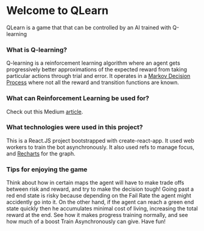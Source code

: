 # Welcome to QLearn

QLearn is a game that that can be controlled by an AI trained with Q-learning

### What is Q-learning?

Q-learning is a reinforcement learning algorithm where an agent gets progressively better approximations of the expected reward from taking particular actions through trial and error. It operates in a [Markov Decision Process](https://en.wikipedia.org/wiki/Markov_decision_process) where not all the reward and transition functions are known.

### What can Reinforcement Learning be used for?

Check out this Medium [article](https://towardsdatascience.com/applications-of-reinforcement-learning-in-real-world-1a94955bcd12).

### What technologies were used in this project?

This is a React.JS project bootstrapped with create-react-app. It used web workers to train the bot asynchronously. It also used refs to manage focus, and [Recharts](http://recharts.org/) for the graph.

### Tips for enjoying the game

Think about how in certain maps the agent will have to make trade offs between risk and reward, and try to make the decision tough! Going past a red end state is risky because depending on the Fail Rate the agent might accidently go into it. On the other hand, if the agent can reach a green end state quickly then he accumulates minimal cost of living, increasing the total reward at the end. See how it makes progress training normally, and see how much of a boost Train Asynchronously can give. Have fun!
